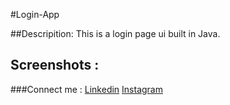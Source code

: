 #Login-App

##Descripition:
This is a login page ui built in Java.

## Screenshots :

###Connect me : 
[Linkedin](https://www.linkedin.com/in/nirdesh-d-55d408209)
[Instagram](https://instagram.com/nirdesh_devadiya)

